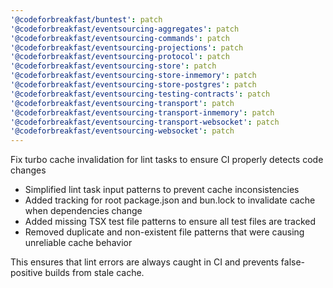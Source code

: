```yaml
---
'@codeforbreakfast/buntest': patch
'@codeforbreakfast/eventsourcing-aggregates': patch
'@codeforbreakfast/eventsourcing-commands': patch
'@codeforbreakfast/eventsourcing-projections': patch
'@codeforbreakfast/eventsourcing-protocol': patch
'@codeforbreakfast/eventsourcing-store': patch
'@codeforbreakfast/eventsourcing-store-inmemory': patch
'@codeforbreakfast/eventsourcing-store-postgres': patch
'@codeforbreakfast/eventsourcing-testing-contracts': patch
'@codeforbreakfast/eventsourcing-transport': patch
'@codeforbreakfast/eventsourcing-transport-inmemory': patch
'@codeforbreakfast/eventsourcing-transport-websocket': patch
'@codeforbreakfast/eventsourcing-websocket': patch
---
```


Fix turbo cache invalidation for lint tasks to ensure CI properly detects code changes

- Simplified lint task input patterns to prevent cache inconsistencies
- Added tracking for root package.json and bun.lock to invalidate cache when dependencies change
- Added missing TSX test file patterns to ensure all test files are tracked
- Removed duplicate and non-existent file patterns that were causing unreliable cache behavior

This ensures that lint errors are always caught in CI and prevents false-positive builds from stale cache.
